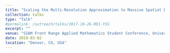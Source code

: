 ```yaml
---
title: "Scaling the Multi-Resolution Approximation to Massive Spatial Data Sets"
collection: talks
type: "Talk"
#permalink: /outreach/talks/2017-10-26-RD1-YSS
excerpt: ""
venue: "SIAM Front Range Applied Mathematics Student Conference, University of Colorado Denver"
date: 2019-03-02
location: "Denver, CO, USA"
---
```

